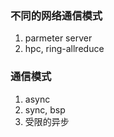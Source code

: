 ### 不同的网络通信模式

1. parmeter server
2. hpc, ring-allreduce

### 通信模式
1. async
2. sync, bsp
3. 受限的异步


